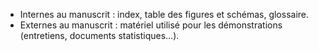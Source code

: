 

- Internes au manuscrit : index, table des figures et schémas, glossaire.
- Externes au manuscrit : matériel utilisé pour les démonstrations (entretiens, documents statistiques…).